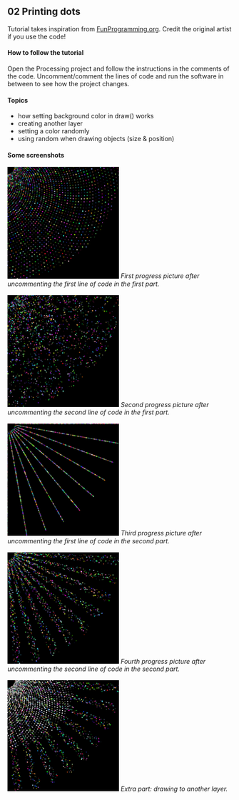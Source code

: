 ## 02 Printing dots
Tutorial takes inspiration from [FunProgramming.org](https://funprogramming.org/27-Animating-while-rotating.html).
Credit the original artist if you use the code!

#### How to follow the tutorial
Open the Processing project and follow the instructions in the comments of the code. Uncomment/comment the lines of code and run the software in between to see how the project changes.

#### Topics
- how setting background color in draw() works
- creating another layer
- setting a color randomly
- using random when drawing objects (size & position)

#### Some screenshots
<img src="01-first-part-first-line.png" width="250"/>
<em>First progress picture after uncommenting the first line of code in the first part.</em>
<br><br>

<img src="02-first-part-second-line.png" width="250"/>
<em>Second progress picture after uncommenting the second line of code in the first part.</em>
<br><br>

<img src="03-second-part-first-line.png" width="250"/>
<em>Third progress picture after uncommenting the first line of code in the second part.</em>
<br><br>

<img src="04-second-part-second-line.png" width="250"/>
<em>Fourth progress picture after uncommenting the second line of code in the second part.</em>
<br><br>

<img src="extra-another-layer.png" width="250"/>
<em>Extra part: drawing to another layer.</em>
